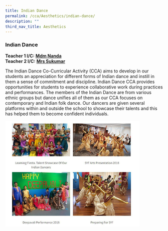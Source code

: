 ```yaml
---
title: Indian Dance
permalink: /cca/Aesthetics/indian-dance/
description: ""
third_nav_title: Aesthetics
---
```

### Indian Dance

**Teacher 1 I/C:**&nbsp;**[Mdm Nanda](mailto:nandalayga_a@schools.gov.sg)**  <br>
**Teacher 2 I/C:**&nbsp;**[Mrs Sukumar](mailto:subangkini_sukumar@schools.gov.sg)**

The Indian Dance Co-Curricular Activity (CCA) aims to develop in our students an appreciation for different forms of Indian dance and instill in them a sense of commitment and discipline. Indian Dance CCA provides opportunities for students to experience collaborative work during practices and performances. The members of the Indian Dance are from various ethnic groups but dance unifies all of them as our CCA focuses on contemporary and Indian folk dance. Our dancers are given several platforms within and outside the school to showcase their talents and this has helped them to become confident individuals.

<img src="/images/photo1668930161.jpeg" style="width:85%">
